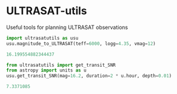 # ULTRASAT-utils
Useful tools for planning ULTRASAT observations

```python
import ultrasatutils as usu
usu.magnitude_to_ULTRASAT(teff=6000, logg=4.35, vmag=12)

16.199554882344437
```


```python
from ultrasatutils import get_transit_SNR
from astropy import units as u
usu.get_transit_SNR(mag=16.2, duration=2 * u.hour, depth=0.01)

7.3371085
```
